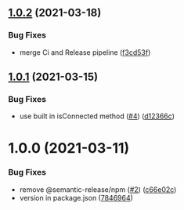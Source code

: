## [1.0.2](https://github.com/pixelfactoryio/synthetic-exporter/compare/v1.0.1...v1.0.2) (2021-03-18)


### Bug Fixes

* merge Ci and Release pipeline ([f3cd53f](https://github.com/pixelfactoryio/synthetic-exporter/commit/f3cd53f3fcce5bea152e16b8a5aaa6886b62ad34))

## [1.0.1](https://github.com/pixelfactoryio/synthetic-exporter/compare/v1.0.0...v1.0.1) (2021-03-15)


### Bug Fixes

* use built in isConnected method ([#4](https://github.com/pixelfactoryio/synthetic-exporter/issues/4)) ([d12366c](https://github.com/pixelfactoryio/synthetic-exporter/commit/d12366c55c3e2ed7c7476096e91a2a999d7674c7))

# 1.0.0 (2021-03-11)


### Bug Fixes

* remove @semantic-release/npm ([#2](https://github.com/pixelfactoryio/synthetic-exporter/issues/2)) ([c66e02c](https://github.com/pixelfactoryio/synthetic-exporter/commit/c66e02c67df683d30ddfe14c041933db7212b312))
* version in package.json ([7846964](https://github.com/pixelfactoryio/synthetic-exporter/commit/78469646817304b3b29621d0b9b85249e955e155))
